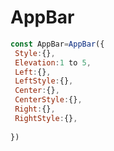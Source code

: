 # AppBar
```JAVASCRIPT
const AppBar=AppBar({
 Style:{},
 Elevation:1 to 5,
 Left:{},
 LeftStyle:{},
 Center:{},
 CenterStyle:{},
 Right:{},
 RightStyle:{},
 
})


```